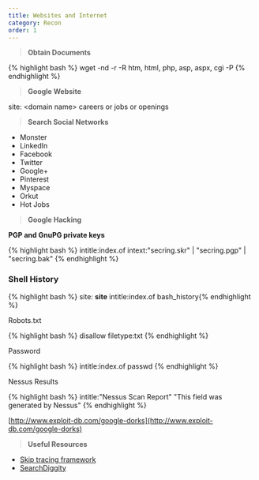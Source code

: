 ```yaml
---
title: Websites and Internet 
category: Recon
order: 1
---
```


> **Obtain Documents**
	

{% highlight bash %} wget -nd -r -R htm, html, php, asp, aspx, cgi -P <folder to store data> <target website> {% endhighlight %}

> **Google Website**


site: \<domain name\> careers or jobs or openings

> **Search Social Networks**

* Monster
* LinkedIn
* Facebook
* Twitter
* Google+
* Pinterest
* Myspace
* Orkut
* Hot Jobs

> **Google Hacking**


**PGP and GnuPG private keys**

{% highlight bash %} intitle:index.of intext:"secring.skr" \| "secring.pgp" \| "secring.bak" {% endhighlight %}


### Shell History

{% highlight bash %} site: **site** intitle:index.of bash_history{% endhighlight %}


Robots.txt

{% highlight bash %} disallow filetype:txt {% endhighlight %}



Password	

{% highlight bash %} intitle:index.of passwd {% endhighlight %}



Nessus Results

{% highlight bash %} intitle:"Nessus Scan Report" "This field was generated by Nessus" {% endhighlight %}

[http://www.exploit-db.com/google-dorks](http://www.exploit-db.com/google-dorks)

> **Useful Resources**

* [Skip tracing framework](https://makensi.es/stf/)
* [SearchDiggity](https://www.bishopfox.com/resources/tools/google-hacking-diggity/attack-tools/)



